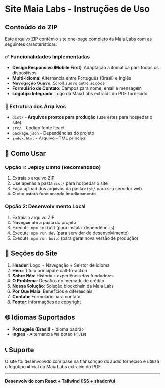 # Site Maia Labs - Instruções de Uso

## Conteúdo do ZIP

Este arquivo ZIP contém o site one-page completo da Maia Labs com as seguintes características:

### ✅ Funcionalidades Implementadas
- **Design Responsivo (Mobile First)**: Adaptação automática para todos os dispositivos
- **Multi-idioma**: Alternância entre Português (Brasil) e Inglês
- **Navegação Suave**: Scroll suave entre seções
- **Formulário de Contato**: Campos para nome, email e mensagem
- **Logotipo Integrado**: Logo da Maia Labs extraído do PDF fornecido

### 📁 Estrutura dos Arquivos
- `dist/` - **Arquivos prontos para produção** (use estes para hospedar o site)
- `src/` - Código fonte React
- `package.json` - Dependências do projeto
- `index.html` - Arquivo HTML principal

## 🚀 Como Usar

### Opção 1: Deploy Direto (Recomendado)
1. Extraia o arquivo ZIP
2. Use apenas a pasta `dist/` para hospedar o site
3. Faça upload dos arquivos da pasta `dist/` para seu servidor web
4. O site estará funcionando imediatamente

### Opção 2: Desenvolvimento Local
1. Extraia o arquivo ZIP
2. Navegue até a pasta do projeto
3. Execute: `npm install` (para instalar dependências)
4. Execute: `npm run dev` (para servidor de desenvolvimento)
5. Execute: `npm run build` (para gerar nova versão de produção)

## 📱 Seções do Site

1. **Header**: Logo + Navegação + Seletor de idioma
2. **Hero**: Título principal e call-to-action
3. **Sobre Nós**: História e experiência dos fundadores
4. **O Problema**: Desafios do mercado de crédito
5. **Nossa Solução**: Solução blockchain da Maia Labs
6. **Por Que Maia**: Benefícios e diferenciais
7. **Contato**: Formulário para contato
8. **Footer**: Informações de copyright

## 🌐 Idiomas Suportados
- **Português (Brasil)** - Idioma padrão
- **Inglês** - Alternância via botão PT/EN

## 📞 Suporte
O site foi desenvolvido com base na transcrição do áudio fornecido e utiliza o logotipo oficial da Maia Labs extraído do PDF.

---
**Desenvolvido com React + Tailwind CSS + shadcn/ui**


